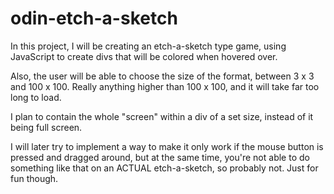 # odin-etch-a-sketch

In this project, I will be creating an etch-a-sketch type game, using
JavaScript to create divs that will be colored when hovered over.

Also, the user will be able to choose the size of the format, between
3 x 3 and 100 x 100. Really anything higher than 100 x 100, and it will
take far too long to load.

I plan to contain the whole "screen" within a div of a set size, instead
of it being full screen.

I will later try to implement a way to make it only work if the mouse button
is pressed and dragged around, but at the same time, you're not able to do
something like that on an ACTUAL etch-a-sketch, so probably not. Just for
fun though.
